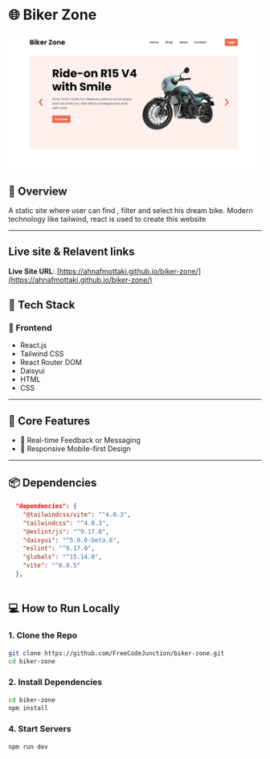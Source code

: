# 🌐 Biker Zone

![Bike Zone](./biker-zone.png)

## 🧾 Overview

A static site where user can find , filter and select his dream bike.  Modern technology like tailwind, react is used to create this website

---

## Live site & Relavent links

**Live Site URL**: [https://ahnafmottaki.github.io/biker-zone/](https://ahnafmottaki.github.io/biker-zone/)



## 🚀 Tech Stack

### 🔹 Frontend
- React.js
- Tailwind CSS
- React Router DOM
- Daisyui
- HTML
- CSS



---

## 🔑 Core Features
- 💬 Real-time Feedback or Messaging
- 📱 Responsive Mobile-first Design

---

## 📦 Dependencies

```json
  "dependencies": {
    "@tailwindcss/vite": "^4.0.3",
    "tailwindcss": "^4.0.3",
    "@eslint/js": "^9.17.0",
    "daisyui": "^5.0.0-beta.6",
    "eslint": "^9.17.0",
    "globals": "^15.14.0",
    "vite": "^6.0.5"
  },
  
```

## 💻 How to Run Locally

### 1. Clone the Repo

```bash
git clone https://github.com/FreeCodeJunction/biker-zone.git
cd biker-zone
```

### 2. Install Dependencies

```bash
cd biker-zone
npm install
```



### 4. Start Servers

```bash
npm run dev
```


